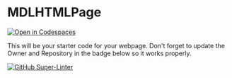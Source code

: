 # MDLHTMLPage

[![Open in Codespaces](https://classroom.github.com/assets/launch-codespace-7f7980b617ed060a017424585567c406b6ee15c891e84e1186181d67ecf80aa0.svg)](https://classroom.github.com/open-in-codespaces?assignment_repo_id=11867243)

This will be your starter code for your webpage.
Don't forget to update the Owner and Repository in the badge below so it works properly.

[![GitHub Super-Linter](https://github.com/SHH-ICS/mdl-html-page-MateuszR643/workflows/Lint%20Code%20Base/badge.svg)](https://github.com/marketplace/actions/super-linter)
